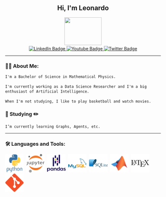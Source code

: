<div id="header" align="center">
  <h2> Hi, I'm Leonardo </h2>
  <img src="https://media.giphy.com/media/fhAwk4DnqNgw8/giphy.gif" width="120" height="90"/>
</div>
<div id="badges" align="center">
  <a href="https://www.linkedin.com/in/leonardo-cesar/">
    <img src="https://img.shields.io/badge/LinkedIn-blue?style=for-the-badge&logo=linkedin&logoColor=white" alt="LinkedIn Badge"/>
  </a>
  <a href="https://coderleonardo.github.io/">
    <img src="https://img.shields.io/badge/Github%20Page-green?style=for-the-badge&logo=appveyor&logoColor=white" alt="Youtube Badge"/>
  </a>
  <a href="https://twitter.com/coderleonardo">
    <img src="https://img.shields.io/badge/Twitter-blue?style=for-the-badge&logo=twitter&logoColor=white" alt="Twitter Badge"/>
  </a>
</div>

---

### :man_technologist: About Me: 

    I'm a Bachelor of Science in Mathematical Physics.

    I'm currently working as a Data Science Researcher and I'm a big enthusiast of Artificial Intelligence.

    When I'm not studying, I like to play basketball and watch movies.

### :page_with_curl: Studying :pencil2:

    I’m currently learning Graphs, Agents, etc.
    
---

### :hammer_and_wrench: Languages and Tools:

<div>
  <img src="https://github.com/devicons/devicon/blob/master/icons/python/python-original-wordmark.svg" title="Python" alt="Python" width="60" height="60"/>&nbsp;
  <img src="https://github.com/devicons/devicon/blob/master/icons/jupyter/jupyter-original-wordmark.svg" title="Jupyter" alt="Jupyter" width="60" height="60"/>&nbsp;
  <img src="https://github.com/devicons/devicon/blob/master/icons/pandas/pandas-original-wordmark.svg" title="Pandas" alt="Pandas" width="60" height="60"/>&nbsp;
  <img src="https://github.com/devicons/devicon/blob/master/icons/mysql/mysql-original-wordmark.svg" title="MySQL" alt="MySQL" width="60" height="60"/>&nbsp;
  <img src="https://github.com/devicons/devicon/blob/master/icons/sqlite/sqlite-original-wordmark.svg" title="SQLite" alt="SQLite" width="60" height="60"/>&nbsp;
  <img src="https://github.com/devicons/devicon/blob/master/icons/matlab/matlab-original.svg" title="Matlab" alt="Matlab" width="60" height="60"/>&nbsp;
  <img src="https://github.com/devicons/devicon/blob/master/icons/latex/latex-original.svg" title="Latex" alt="Latex" width="60" height="60"/>&nbsp;
  <img src="https://github.com/devicons/devicon/blob/master/icons/git/git-original.svg" title="Git" alt="Git" width="60" height="60"/>&nbsp;
</div>



